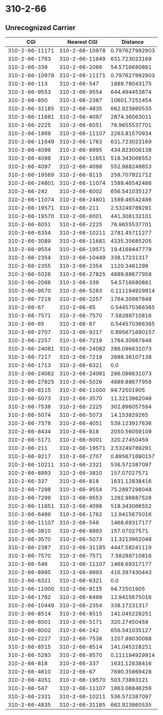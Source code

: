 # 310-2-66
## Unrecognized Carrier


| CGI | Nearest CGI | Distance |
|-----|-------------|----------|
| 310-2-66-11171 | 310-2-66-10978 | 0.797627992903 |
| 310-2-66-1763 | 310-2-66-11649 | 631.723023169 |
| 310-2-66-339 | 310-2-66-2066 | 54.5716680881 |
| 310-2-66-10978 | 310-2-66-11171 | 0.797627992903 |
| 310-2-66-113 | 310-2-66-547 | 1889.78043175 |
| 310-2-66-9553 | 310-2-66-9554 | 644.494453874 |
| 310-2-66-850 | 310-2-66-2387 | 10601.7251454 |
| 310-2-66-31185 | 310-2-66-4835 | 662.923860535 |
| 310-2-66-11681 | 310-2-66-4097 | 2874.36063011 |
| 310-2-66-2225 | 310-2-66-6051 | 76.9655537701 |
| 310-2-66-1969 | 310-2-66-11107 | 2263.81570934 |
| 310-2-66-11649 | 310-2-66-1763 | 631.723023169 |
| 310-2-66-4099 | 310-2-66-8995 | 434.823006138 |
| 310-2-66-4098 | 310-2-66-11651 | 518.343066552 |
| 310-2-66-4097 | 310-2-66-4098 | 552.988249653 |
| 310-2-66-19569 | 310-2-66-8115 | 258.707921712 |
| 310-2-66-24801 | 310-2-66-11074 | 1589.46542486 |
| 310-2-66-242 | 310-2-66-6002 | 656.541035127 |
| 310-2-66-11074 | 310-2-66-24801 | 1589.46542486 |
| 310-2-66-19571 | 310-2-66-211 | 2.53249789291 |
| 310-2-66-19570 | 310-2-66-6001 | 441.308132101 |
| 310-2-66-6051 | 310-2-66-2225 | 76.9655537701 |
| 310-2-66-6354 | 310-2-66-10211 | 2781.45711277 |
| 310-2-66-3089 | 310-2-66-11681 | 4335.35685205 |
| 310-2-66-9554 | 310-2-66-19571 | 19.4169447779 |
| 310-2-66-2354 | 310-2-66-10449 | 338.17231317 |
| 310-2-66-2355 | 310-2-66-2354 | 1120.3481299 |
| 310-2-66-5026 | 310-2-66-27825 | 4889.88677958 |
| 310-2-66-2066 | 310-2-66-339 | 54.5716680881 |
| 310-2-66-9570 | 310-2-66-5283 | 0.111194929914 |
| 310-2-66-7219 | 310-2-66-2257 | 1764.30987848 |
| 310-2-66-67 | 310-2-66-65 | 0.544570366365 |
| 310-2-66-7571 | 310-2-66-7570 | 7.58289710816 |
| 310-2-66-65 | 310-2-66-67 | 0.544570366365 |
| 310-2-66-2707 | 310-2-66-9217 | 0.895671690157 |
| 310-2-66-2257 | 310-2-66-7219 | 1764.30987848 |
| 310-2-66-24081 | 310-2-66-24082 | 286.096631073 |
| 310-2-66-7217 | 310-2-66-7219 | 2688.36107138 |
| 310-2-66-1713 | 310-2-66-6321 | 0.0 |
| 310-2-66-24082 | 310-2-66-24081 | 286.096631073 |
| 310-2-66-27825 | 310-2-66-5026 | 4889.88677958 |
| 310-2-66-8115 | 310-2-66-11000 | 94.72501905 |
| 310-2-66-5073 | 310-2-66-3570 | 11.3213962048 |
| 310-2-66-7538 | 310-2-66-2225 | 302.896057594 |
| 310-2-66-5074 | 310-2-66-5073 | 14.153829265 |
| 310-2-66-7378 | 310-2-66-4051 | 539.123917636 |
| 310-2-66-8434 | 310-2-66-818 | 2050.56059109 |
| 310-2-66-5171 | 310-2-66-6001 | 320.27450459 |
| 310-2-66-211 | 310-2-66-19571 | 2.53249789291 |
| 310-2-66-9217 | 310-2-66-2707 | 0.895671690157 |
| 310-2-66-10211 | 310-2-66-2321 | 536.572387097 |
| 310-2-66-8993 | 310-2-66-3810 | 157.07027571 |
| 310-2-66-337 | 310-2-66-818 | 1631.12838416 |
| 310-2-66-7298 | 310-2-66-9554 | 75.2897298048 |
| 310-2-66-7299 | 310-2-66-9553 | 1292.98887528 |
| 310-2-66-11651 | 310-2-66-4098 | 518.343066552 |
| 310-2-66-6499 | 310-2-66-1762 | 12.9415675016 |
| 310-2-66-11107 | 310-2-66-546 | 1468.69317177 |
| 310-2-66-3810 | 310-2-66-8993 | 157.07027571 |
| 310-2-66-3570 | 310-2-66-5073 | 11.3213962048 |
| 310-2-66-2387 | 310-2-66-31185 | 4447.58241119 |
| 310-2-66-7570 | 310-2-66-7571 | 7.58289710816 |
| 310-2-66-546 | 310-2-66-11107 | 1468.69317177 |
| 310-2-66-8995 | 310-2-66-8993 | 416.397430443 |
| 310-2-66-6321 | 310-2-66-6321 | 0.0 |
| 310-2-66-11000 | 310-2-66-8115 | 94.72501905 |
| 310-2-66-1762 | 310-2-66-6499 | 12.9415675016 |
| 310-2-66-10449 | 310-2-66-2354 | 338.17231317 |
| 310-2-66-8514 | 310-2-66-8515 | 141.045228251 |
| 310-2-66-6001 | 310-2-66-5171 | 320.27450459 |
| 310-2-66-6002 | 310-2-66-242 | 656.541035127 |
| 310-2-66-2227 | 310-2-66-7538 | 1207.89030088 |
| 310-2-66-8515 | 310-2-66-8514 | 141.045228251 |
| 310-2-66-5283 | 310-2-66-9570 | 0.111194929914 |
| 310-2-66-818 | 310-2-66-337 | 1631.12838416 |
| 310-2-66-4610 | 310-2-66-67 | 7690.35869428 |
| 310-2-66-4051 | 310-2-66-19570 | 503.73893121 |
| 310-2-66-547 | 310-2-66-11107 | 1863.06846256 |
| 310-2-66-2321 | 310-2-66-10211 | 536.572387097 |
| 310-2-66-4835 | 310-2-66-31185 | 662.923860535 |
